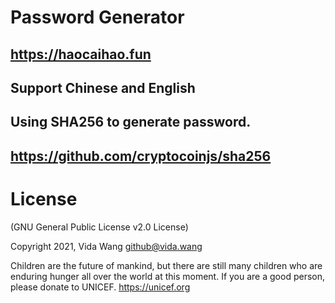 # Password Generator

## https://haocaihao.fun

## Support Chinese and English
## Using SHA256 to generate password.
## https://github.com/cryptocoinjs/sha256

# License
(GNU General Public License v2.0 License)

Copyright 2021, Vida Wang  <github@vida.wang>

Children are the future of mankind, but there are still many children who are enduring hunger all over the world at this moment. If you are a good person, please donate to UNICEF.
https://unicef.org
